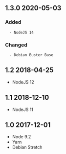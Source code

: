 ## 1.3.0 2020-05-03 <dave at tiredofit dot ca>

   ### Added
      - NodeJS 14

   ### Changed
      - Debian Buster Base


## 1.2 2018-04-25 <dave at tiredofit dot ca>

* NodeJS 12

## 1.1 2018-12-10 <dave at tiredofit dot ca>

* NodeJS 11

## 1.0 2017-12-01 <dave at tiredofit dot ca>

* Node 9.2
* Yarn
* Debian Stretch
